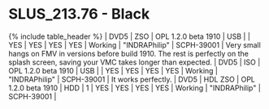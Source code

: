 # SLUS_213.76 - Black

{% include table_header %}
| DVD5 | ZSO | OPL 1.2.0 beta 1910 | USB |  | YES | YES | YES | YES | Working | "INDRAPhilip" | SCPH-39001 | Very small hangs on FMV in versions before build 1910. The rest is perfectly on the splash screen, saving your VMC takes longer than expected.
| DVD5 | ISO | OPL 1.2.0 beta 1910 | USB |  | YES | YES | YES | YES | Working | "INDRAPhilip" | SCPH-39001 | It works perfectly.
| DVD5 | HDL ZSO | OPL 1.2.0 beta 1910 | HDD | 1 | YES | YES | YES | YES | Working | "INDRAPhilip" | SCPH-39001 | 
